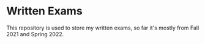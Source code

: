 <h1>Written Exams</h1>
<p>This repository is used to store my written exams, so far it's mostly from Fall 2021 and Spring 2022.</p>
